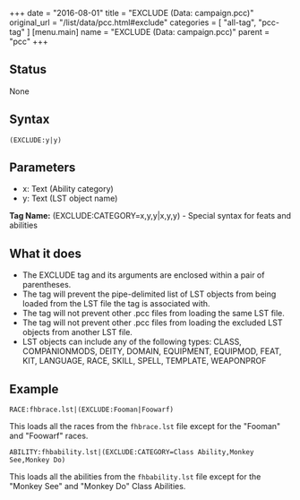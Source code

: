+++
date = "2016-08-01"
title = "EXCLUDE (Data: campaign.pcc)"
original_url = "/list/data/pcc.html#exclude"
categories = [ "all-tag", "pcc-tag" ]
[menu.main]
    name = "EXCLUDE (Data: campaign.pcc)"
    parent = "pcc"
+++

## Status

None

## Syntax

`(EXCLUDE:y|y)`

## Parameters

-   x: Text (Ability category)
-   y: Text (LST object name)



**Tag Name:** (EXCLUDE:CATEGORY=x,y,y|x,y,y) - Special syntax for feats
and abilities

What it does
------------

-   The EXCLUDE tag and its arguments are enclosed within a pair
    of parentheses.
-   The tag will prevent the pipe-delimited list of LST objects from
    being loaded from the LST file the tag is associated with.
-   The tag will not prevent other .pcc files from loading the same
    LST file.
-   The tag will not prevent other .pcc files from loading the excluded
    LST objects from another LST file.
-   LST objects can include any of the following types: CLASS,
    COMPANIONMODS, DEITY, DOMAIN, EQUIPMENT, EQUIPMOD, FEAT, KIT,
    LANGUAGE, RACE, SKILL, SPELL, TEMPLATE, WEAPONPROF

Example
-------

`RACE:fhbrace.lst|(EXCLUDE:Fooman|Foowarf)`

This loads all the races from the `fhbrace.lst` file except for the
"Fooman" and "Foowarf" races.

`ABILITY:fhbability.lst|(EXCLUDE:CATEGORY=Class Ability,Monkey See,Monkey Do)`

This loads all the abilities from the `fhbability.lst` file except for
the "Monkey See" and "Monkey Do" Class Abilities.

